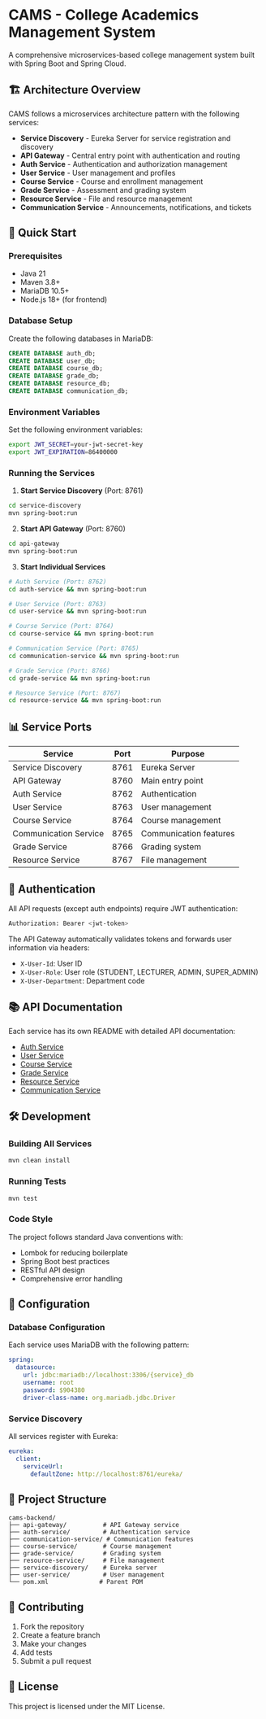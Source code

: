 # CAMS - College Academics Management System

A comprehensive microservices-based college management system built with Spring Boot and Spring Cloud.

## 🏗️ Architecture Overview

CAMS follows a microservices architecture pattern with the following services:

- **Service Discovery** - Eureka Server for service registration and discovery
- **API Gateway** - Central entry point with authentication and routing
- **Auth Service** - Authentication and authorization management
- **User Service** - User management and profiles
- **Course Service** - Course and enrollment management
- **Grade Service** - Assessment and grading system
- **Resource Service** - File and resource management
- **Communication Service** - Announcements, notifications, and tickets

## 🚀 Quick Start

### Prerequisites

- Java 21
- Maven 3.8+
- MariaDB 10.5+
- Node.js 18+ (for frontend)

### Database Setup

Create the following databases in MariaDB:
```sql
CREATE DATABASE auth_db;
CREATE DATABASE user_db;
CREATE DATABASE course_db;
CREATE DATABASE grade_db;
CREATE DATABASE resource_db;
CREATE DATABASE communication_db;
```

### Environment Variables

Set the following environment variables:
```bash
export JWT_SECRET=your-jwt-secret-key
export JWT_EXPIRATION=86400000
```

### Running the Services

1. **Start Service Discovery** (Port: 8761)
```bash
cd service-discovery
mvn spring-boot:run
```

2. **Start API Gateway** (Port: 8760)
```bash
cd api-gateway
mvn spring-boot:run
```

3. **Start Individual Services**
```bash
# Auth Service (Port: 8762)
cd auth-service && mvn spring-boot:run

# User Service (Port: 8763)
cd user-service && mvn spring-boot:run

# Course Service (Port: 8764)
cd course-service && mvn spring-boot:run

# Communication Service (Port: 8765)
cd communication-service && mvn spring-boot:run

# Grade Service (Port: 8766)
cd grade-service && mvn spring-boot:run

# Resource Service (Port: 8767)
cd resource-service && mvn spring-boot:run
```

## 📊 Service Ports

| Service | Port | Purpose |
|---------|------|---------|
| Service Discovery | 8761 | Eureka Server |
| API Gateway | 8760 | Main entry point |
| Auth Service | 8762 | Authentication |
| User Service | 8763 | User management |
| Course Service | 8764 | Course management |
| Communication Service | 8765 | Communication features |
| Grade Service | 8766 | Grading system |
| Resource Service | 8767 | File management |

## 🔐 Authentication

All API requests (except auth endpoints) require JWT authentication:

```bash
Authorization: Bearer <jwt-token>
```

The API Gateway automatically validates tokens and forwards user information via headers:
- `X-User-Id`: User ID
- `X-User-Role`: User role (STUDENT, LECTURER, ADMIN, SUPER_ADMIN)
- `X-User-Department`: Department code

## 📚 API Documentation

Each service has its own README with detailed API documentation:

- [Auth Service](./auth-service/README.md)
- [User Service](./user-service/README.md)
- [Course Service](./course-service/README.md)
- [Grade Service](./grade-service/README.md)
- [Resource Service](./resource-service/README.md)
- [Communication Service](./communication-service/README.md)

## 🛠️ Development

### Building All Services

```bash
mvn clean install
```

### Running Tests

```bash
mvn test
```

### Code Style

The project follows standard Java conventions with:
- Lombok for reducing boilerplate
- Spring Boot best practices
- RESTful API design
- Comprehensive error handling

## 🔧 Configuration

### Database Configuration

Each service uses MariaDB with the following pattern:
```yaml
spring:
  datasource:
    url: jdbc:mariadb://localhost:3306/{service}_db
    username: root
    password: $904380
    driver-class-name: org.mariadb.jdbc.Driver
```

### Service Discovery

All services register with Eureka:
```yaml
eureka:
  client:
    serviceUrl:
      defaultZone: http://localhost:8761/eureka/
```

## 📁 Project Structure

```
cams-backend/
├── api-gateway/          # API Gateway service
├── auth-service/         # Authentication service
├── communication-service/ # Communication features
├── course-service/       # Course management
├── grade-service/        # Grading system
├── resource-service/     # File management
├── service-discovery/    # Eureka server
├── user-service/         # User management
└── pom.xml              # Parent POM
```

## 🤝 Contributing

1. Fork the repository
2. Create a feature branch
3. Make your changes
4. Add tests
5. Submit a pull request

## 📄 License

This project is licensed under the MIT License.